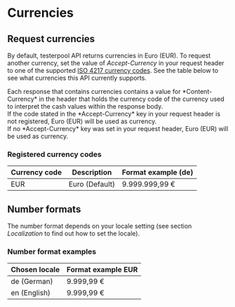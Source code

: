 # Currencies

## Request  currencies

By default, testerpool API returns currencies in Euro (EUR). To request another currency, set the value of *Accept-Currency* in your request header to one of the supported <a href='https://en.wikipedia.org/wiki/IETF_language_tag'>ISO 4217 currency codes</a>. See the table below to see what currencies this API currently supports.

<aside class="success">
Each response that contains currencies contains a value for *Content-Currency* in the header that holds the currency code of the currency used to interpret the cash values within the response body.
</aside>

<aside class="warning">
If the code stated in the *Accept-Currency* key in your request header is not registered, Euro (EUR) will be used as currency.
</aside>

<aside class="notice">
If no *Accept-Currency* key was set in your request header, Euro (EUR) will be used as currency.
</aside>

### Registered currency codes

Currency code | Description | Format example (de)
------------- | ----------- | -------------------
EUR | Euro (Default) | 9.999.999,99 €

## Number formats

The number format depends on your locale setting (see section *Localization* to find out how to set the locale).

### Number format examples

Chosen locale | Format example EUR
------------- | ------------------
de (German) | 9.999,99 € 
en (English) | 9.999,99 €
